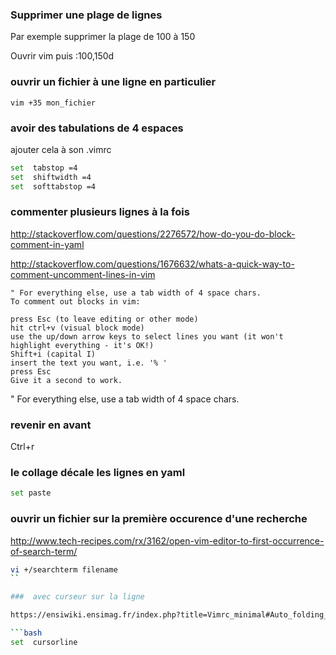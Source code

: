 ### Supprimer une plage de lignes

Par exemple supprimer la plage de 100 à 150 

Ouvrir vim puis :100,150d 


### ouvrir un fichier à une ligne en particulier
```
vim +35 mon_fichier
```
### avoir des tabulations de 4 espaces


ajouter cela à son .vimrc

```bash
set  tabstop =4
set  shiftwidth =4
set  softtabstop =4
```
### commenter plusieurs lignes à la fois

http://stackoverflow.com/questions/2276572/how-do-you-do-block-comment-in-yaml

http://stackoverflow.com/questions/1676632/whats-a-quick-way-to-comment-uncomment-lines-in-vim

```
" For everything else, use a tab width of 4 space chars.
To comment out blocks in vim:

press Esc (to leave editing or other mode)
hit ctrl+v (visual block mode)
use the up/down arrow keys to select lines you want (it won't highlight everything - it's OK!)
Shift+i (capital I)
insert the text you want, i.e. '% '
press Esc
Give it a second to work.
```
" For everything else, use a tab width of 4 space chars.

### revenir en avant

Ctrl+r

### le collage décale les lignes en yaml

```bash
set paste
```

### ouvrir un fichier sur la première occurence d'une recherche

http://www.tech-recipes.com/rx/3162/open-vim-editor-to-first-occurrence-of-search-term/

```bash
vi +/searchterm filename
``

###  avec curseur sur la ligne 

https://ensiwiki.ensimag.fr/index.php?title=Vimrc_minimal#Auto_folding_des_fonctions

```bash
set  cursorline
```



